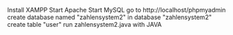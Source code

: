 Install XAMPP
Start Apache
Start MySQL
go to http://localhost/phpmyadmin
create database named "zahlensystem2"
in database "zahlensystem2" create table "user"
run zahlensystem2.java with JAVA